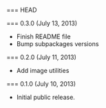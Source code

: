 === HEAD

=== 0.3.0 (July 13, 2013)

* Finish README file
* Bump subpackages versions

=== 0.2.0 (July 11, 2013)

* Add image utilities

=== 0.1.0 (July 10, 2013)

* Initial public release.
